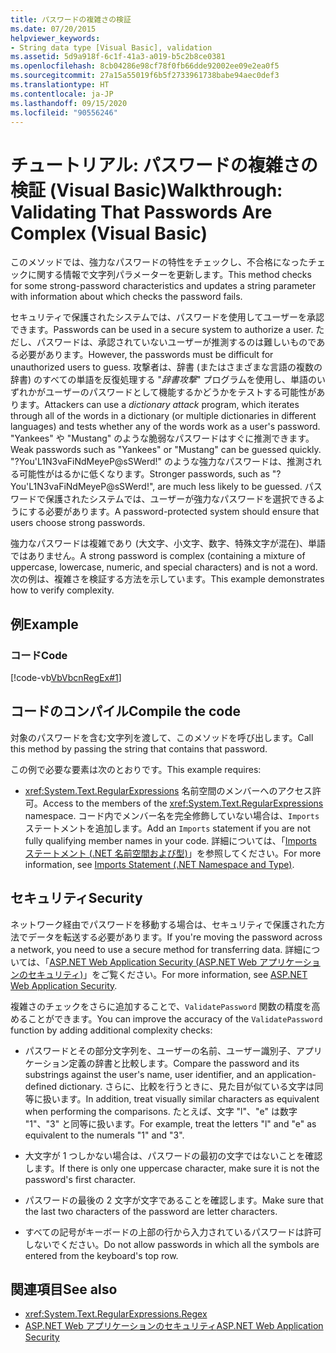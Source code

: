 ```yaml
---
title: パスワードの複雑さの検証
ms.date: 07/20/2015
helpviewer_keywords:
- String data type [Visual Basic], validation
ms.assetid: 5d9a918f-6c1f-41a3-a019-b5c2b8ce0381
ms.openlocfilehash: 8cb04286e98cf78f0fb66dde92002ee09e2ea0f5
ms.sourcegitcommit: 27a15a55019f6b5f2733961738babe94aec0def3
ms.translationtype: HT
ms.contentlocale: ja-JP
ms.lasthandoff: 09/15/2020
ms.locfileid: "90556246"
---
```

# <a name="walkthrough-validating-that-passwords-are-complex-visual-basic"></a><span data-ttu-id="bb762-102">チュートリアル: パスワードの複雑さの検証 (Visual Basic)</span><span class="sxs-lookup"><span data-stu-id="bb762-102">Walkthrough: Validating That Passwords Are Complex (Visual Basic)</span></span>
<span data-ttu-id="bb762-103">このメソッドでは、強力なパスワードの特性をチェックし、不合格になったチェックに関する情報で文字列パラメーターを更新します。</span><span class="sxs-lookup"><span data-stu-id="bb762-103">This method checks for some strong-password characteristics and updates a string parameter with information about which checks the password fails.</span></span>  
  
 <span data-ttu-id="bb762-104">セキュリティで保護されたシステムでは、パスワードを使用してユーザーを承認できます。</span><span class="sxs-lookup"><span data-stu-id="bb762-104">Passwords can be used in a secure system to authorize a user.</span></span> <span data-ttu-id="bb762-105">ただし、パスワードは、承認されていないユーザーが推測するのは難しいものである必要があります。</span><span class="sxs-lookup"><span data-stu-id="bb762-105">However, the passwords must be difficult for unauthorized users to guess.</span></span> <span data-ttu-id="bb762-106">攻撃者は、辞書 (またはさまざまな言語の複数の辞書) のすべての単語を反復処理する "*辞書攻撃*" プログラムを使用し、単語のいずれかがユーザーのパスワードとして機能するかどうかをテストする可能性があります。</span><span class="sxs-lookup"><span data-stu-id="bb762-106">Attackers can use a *dictionary attack* program, which iterates through all of the words in a dictionary (or multiple dictionaries in different languages) and tests whether any of the words work as a user's password.</span></span> <span data-ttu-id="bb762-107">"Yankees" や "Mustang" のような脆弱なパスワードはすぐに推測できます。</span><span class="sxs-lookup"><span data-stu-id="bb762-107">Weak passwords such as "Yankees" or "Mustang" can be guessed quickly.</span></span> <span data-ttu-id="bb762-108">"?You'L1N3vaFiNdMeyeP@sSWerd!" のような強力なパスワードは、推測される可能性がはるかに低くなります。</span><span class="sxs-lookup"><span data-stu-id="bb762-108">Stronger passwords, such as "?You'L1N3vaFiNdMeyeP@sSWerd!", are much less likely to be guessed.</span></span> <span data-ttu-id="bb762-109">パスワードで保護されたシステムでは、ユーザーが強力なパスワードを選択できるようにする必要があります。</span><span class="sxs-lookup"><span data-stu-id="bb762-109">A password-protected system should ensure that users choose strong passwords.</span></span>  
  
 <span data-ttu-id="bb762-110">強力なパスワードは複雑であり (大文字、小文字、数字、特殊文字が混在)、単語ではありません。</span><span class="sxs-lookup"><span data-stu-id="bb762-110">A strong password is complex (containing a mixture of uppercase, lowercase, numeric, and special characters) and is not a word.</span></span> <span data-ttu-id="bb762-111">次の例は、複雑さを検証する方法を示しています。</span><span class="sxs-lookup"><span data-stu-id="bb762-111">This example demonstrates how to verify complexity.</span></span>  
  
## <a name="example"></a><span data-ttu-id="bb762-112">例</span><span class="sxs-lookup"><span data-stu-id="bb762-112">Example</span></span>  
  
### <a name="code"></a><span data-ttu-id="bb762-113">コード</span><span class="sxs-lookup"><span data-stu-id="bb762-113">Code</span></span>  
 [!code-vb[VbVbcnRegEx#1](~/samples/snippets/visualbasic/VS_Snippets_VBCSharp/VbVbcnRegEx/VB/Class1.vb#1)]  
  
## <a name="compile-the-code"></a><span data-ttu-id="bb762-114">コードのコンパイル</span><span class="sxs-lookup"><span data-stu-id="bb762-114">Compile the code</span></span>  
 <span data-ttu-id="bb762-115">対象のパスワードを含む文字列を渡して、このメソッドを呼び出します。</span><span class="sxs-lookup"><span data-stu-id="bb762-115">Call this method by passing the string that contains that password.</span></span>  
  
 <span data-ttu-id="bb762-116">この例で必要な要素は次のとおりです。</span><span class="sxs-lookup"><span data-stu-id="bb762-116">This example requires:</span></span>  
  
- <span data-ttu-id="bb762-117"><xref:System.Text.RegularExpressions> 名前空間のメンバーへのアクセス許可。</span><span class="sxs-lookup"><span data-stu-id="bb762-117">Access to the members of the <xref:System.Text.RegularExpressions> namespace.</span></span> <span data-ttu-id="bb762-118">コード内でメンバー名を完全修飾していない場合は、`Imports` ステートメントを追加します。</span><span class="sxs-lookup"><span data-stu-id="bb762-118">Add an `Imports` statement if you are not fully qualifying member names in your code.</span></span> <span data-ttu-id="bb762-119">詳細については、「[Imports ステートメント (.NET 名前空間および型)](../../../language-reference/statements/imports-statement-net-namespace-and-type.md)」を参照してください。</span><span class="sxs-lookup"><span data-stu-id="bb762-119">For more information, see [Imports Statement (.NET Namespace and Type)](../../../language-reference/statements/imports-statement-net-namespace-and-type.md).</span></span>  
  
## <a name="security"></a><span data-ttu-id="bb762-120">セキュリティ</span><span class="sxs-lookup"><span data-stu-id="bb762-120">Security</span></span>  
 <span data-ttu-id="bb762-121">ネットワーク経由でパスワードを移動する場合は、セキュリティで保護された方法でデータを転送する必要があります。</span><span class="sxs-lookup"><span data-stu-id="bb762-121">If you're moving the password across a network, you need to use a secure method for transferring data.</span></span> <span data-ttu-id="bb762-122">詳細については、「[ASP.NET Web Application Security (ASP.NET Web アプリケーションのセキュリティ)](/previous-versions/aspnet/330a99hc(v=vs.100))」をご覧ください。</span><span class="sxs-lookup"><span data-stu-id="bb762-122">For more information, see [ASP.NET Web Application Security](/previous-versions/aspnet/330a99hc(v=vs.100)).</span></span>
  
 <span data-ttu-id="bb762-123">複雑さのチェックをさらに追加することで、`ValidatePassword` 関数の精度を高めることができます。</span><span class="sxs-lookup"><span data-stu-id="bb762-123">You can improve the accuracy of the `ValidatePassword` function by adding additional complexity checks:</span></span>  
  
- <span data-ttu-id="bb762-124">パスワードとその部分文字列を、ユーザーの名前、ユーザー識別子、アプリケーション定義の辞書と比較します。</span><span class="sxs-lookup"><span data-stu-id="bb762-124">Compare the password and its substrings against the user's name, user identifier, and an application-defined dictionary.</span></span> <span data-ttu-id="bb762-125">さらに、比較を行うときに、見た目が似ている文字は同等に扱います。</span><span class="sxs-lookup"><span data-stu-id="bb762-125">In addition, treat visually similar characters as equivalent when performing the comparisons.</span></span> <span data-ttu-id="bb762-126">たとえば、文字 "l"、"e" は数字 "1"、"3" と同等に扱います。</span><span class="sxs-lookup"><span data-stu-id="bb762-126">For example, treat the letters "l" and "e" as equivalent to the numerals "1" and "3".</span></span>  
  
- <span data-ttu-id="bb762-127">大文字が 1 つしかない場合は、パスワードの最初の文字ではないことを確認します。</span><span class="sxs-lookup"><span data-stu-id="bb762-127">If there is only one uppercase character, make sure it is not the password's first character.</span></span>  
  
- <span data-ttu-id="bb762-128">パスワードの最後の 2 文字が文字であることを確認します。</span><span class="sxs-lookup"><span data-stu-id="bb762-128">Make sure that the last two characters of the password are letter characters.</span></span>  
  
- <span data-ttu-id="bb762-129">すべての記号がキーボードの上部の行から入力されているパスワードは許可しないでください。</span><span class="sxs-lookup"><span data-stu-id="bb762-129">Do not allow passwords in which all the symbols are entered from the keyboard's top row.</span></span>  
  
## <a name="see-also"></a><span data-ttu-id="bb762-130">関連項目</span><span class="sxs-lookup"><span data-stu-id="bb762-130">See also</span></span>

- <xref:System.Text.RegularExpressions.Regex>
- <span data-ttu-id="bb762-131">[ASP.NET Web アプリケーションのセキュリティ](/previous-versions/aspnet/330a99hc(v=vs.100))</span><span class="sxs-lookup"><span data-stu-id="bb762-131">[ASP.NET Web Application Security](/previous-versions/aspnet/330a99hc(v=vs.100))</span></span>
